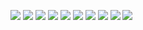 ![](https://i.imgur.com/wplSmvz.png)
![](https://i.imgur.com/ux0gJIy.png)
![](https://i.imgur.com/6tKEhYv.png)
![](https://i.imgur.com/AgB38l9.png)
![](https://i.imgur.com/AWbZ4f5.png)
![](https://i.imgur.com/pP7IQ7y.png)
![](https://i.imgur.com/kIjr1Ba.png)
![](https://i.imgur.com/bLSz6AT.png)
![](https://i.imgur.com/wPe3H2r.png)
![](https://i.imgur.com/N7DuXwM.png)
